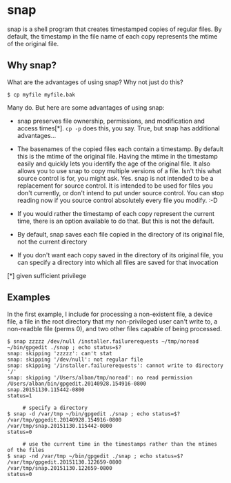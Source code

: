 # snap

snap is a shell program that creates timestamped copies of regular files.  By default, the timestamp in the file name of each copy represents the mtime of the original file.

## Why snap?

What are the advantages of using snap?  Why not just do this?

```$ cp myfile myfile.bak```

Many do.  But here are some advantages of using snap:

* snap preserves file ownership, permissions, and modification and access times[*].  `cp -p` does this, you say.  True, but snap has additional advantages...

* The basenames of the copied files each contain a timestamp.  By default this is the mtime of the original file.  Having the mtime in the timestamp easily and quickly lets you identify the age of the original file.  It also allows you to use snap to copy multiple versions of a file.  Isn't this what source control is for, you might ask.  Yes.  snap is not intended to be a replacement for source control.  It is intended to be used for files you don't currently, or don't intend to put under source control.  You can stop reading now if you source control absolutely every file you modify. :-D

* If you would rather the timestamp of each copy represent the current time, there is an option available to do that.  But this is not the default.

* By default, snap saves each file copied in the directory of its original file, not the current directory

* If you don't want each copy saved in the directory of its original file, you can specify a directory into which all files are saved for that invocation

[*] given sufficient privilege

## Examples

In the first example, I include for processing a non-existent file, a device file, a file in the root directory that my non-privileged user can't write to, a non-readble file (perms 0), and two other files capable of being processed.

```
$ snap zzzzz /dev/null /installer.failurerequests ~/tmp/noread ~/bin/gpgedit ./snap ; echo status=$?
snap: skipping 'zzzzz': can't stat
snap: skipping '/dev/null': not regular file
snap: skipping '/installer.failurerequests': cannot write to directory '/'
snap: skipping '/Users/alban/tmp/noread': no read permission
/Users/alban/bin/gpgedit.20140928.154916-0800
snap.20151130.115442-0800
status=1

     # specify a directory
$ snap -d /var/tmp ~/bin/gpgedit ./snap ; echo status=$?
/var/tmp/gpgedit.20140928.154916-0800
/var/tmp/snap.20151130.115442-0800
status=0

     # use the current time in the timestamps rather than the mtimes of the files
$ snap -nd /var/tmp ~/bin/gpgedit ./snap ; echo status=$?
/var/tmp/gpgedit.20151130.122659-0800
/var/tmp/snap.20151130.122659-0800
status=0
```
